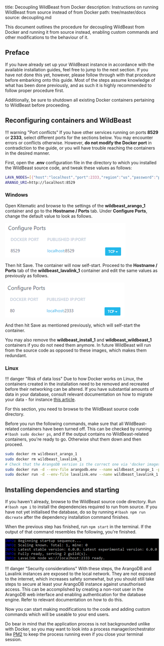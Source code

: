 title: Decoupling WildBeast from Docker
description: Instructions on running WildBeast from source instead of from Docker
path: tree/master/docs
source: decoupling.md

This document outlines the procedure for decoupling WildBeast from Docker and running it from source instead, enabling custom commands and other modifications to the behaviour of it.

## Preface

If you have already set up your WildBeast instance in accordance with the available installation guides, feel free to jump to the next section. If you have not done this yet, however, please follow through with that procedure before embarking onto this guide. Most of the steps assume knowledge of what has been done previously, and as such it is highly recommended to follow proper procedure first.

Additionally, be sure to shutdown all existing Docker containers pertaining to WildBeast before proceeding.

## Reconfiguring containers and WildBeast

!!! warning "Port conflicts"
    If you have other services running on ports **8529** or **2333**, select different ports for the sections below. You may encounter errors or conflicts otherwise. However, **do not modify the Docker port** in contradiction to the guide, or you will have trouble reaching the containers in the desired manner.

First, open the **.env** configuration file in the directory to which you installed the WildBeast source code, and tweak these values as follows:

```bash
LAVA_NODES=[{"host":"localhost","port":2333,"region":"us","password":"password"}]
ARANGO_URI=http://localhost:8529
```

### Windows

Open Kitematic and browse to the settings of the **wildbeast_arango_1** container and go to the **Hostname / Ports** tab. Under **Configure Ports**, change the default value to look as follows.

![Arango container settings](img/arango-container-settings.png)

Then hit Save. The container will now self-start. Proceed to the **Hostname / Ports** tab of the **wildbeast_lavalink_1** container and edit the same values as previously as follows.
  
![Lavalink container settings](img/lava-container-settings.png)

And then hit Save as mentioned previously, which will self-start the container.

You may also remove the **wildbeast_install_1** and **wildbeast_wildbeast_1** containers if you do not need them anymore. In future WildBeast will run from the source code as opposed to these images, which makes them redundant.

### Linux

!!! danger "Risk of data loss"
    Due to how Docker works on Linux, the containers created in the installation need to be removed and recreated before their networking can be altered. If you have substantial amounts of data in your database, consult relevant documentation on how to migrate your data - for instance [this article](https://medium.com/@gchudnov/copying-data-between-docker-containers-26890935da3f).

For this section, you need to browse to the WildBeast source code directory.

Before you run the following commands, make sure that all WildBeast-related containers have been turned off. This can be checked by running `#!bash sudo docker ps`, and if the output contains no WildBeast-related containers, you're ready to go. Otherwise shut them down and then proceed.

```bash
sudo docker rm wildbeast_arango_1
sudo docker rm wildbeast_lavalink_1
# Check that the ArangoDB version is the correct one via 'docker images'
sudo docker run -d --env-file arangodb.env --name wildbeast_arango_1 -p 8529:8529 arangodb:3.3.10
sudo docker run -d --env-file lavalink.env --name wildbeast_lavalink_1 -p 2333:80 fredboat/lavalink:v2
```

## Installing dependencies and starting

If you haven't already, browse to the WildBeast source code directory. Run `#!bash npm i` to install the dependencies required to run from source. If you have not yet initialised the database, do so by running `#!bash npm run dbcreate` after the dependency installation command finishes.

When the previous step has finished, run `npm start` in the terminal. If the output of that command resembles the following, you're finished.

![Source startup](img/source-startup.png)

!!! danger "Security considerations"
    With these steps, the ArangoDB and Lavalink instances are exposed to the local network. They are not exposed to the internet, which increases safety somewhat, but you should still take steps to secure at least your ArangoDB instance against unauthorised access. This can be accomplished by creating a non-root user in the ArangoDB web interface and enabling authentication for the database engine. Refer to relevant documentation on how to do this.

Now you can start making modifications to the code and adding custom commands which will be useable to your end users.

Do bear in mind that the application process is not backgrounded unlike with Docker, so you may want to look into a process manager/orchestrator like [PM2](https://pm2.keymetrics.io) to keep the process running even if you close your terminal session.
